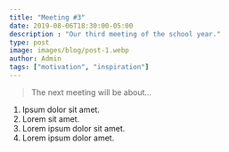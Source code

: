```yaml
---
title: "Meeting #3"
date: 2019-08-06T18:30:00-05:00
description : "Our third meeting of the school year."
type: post
image: images/blog/post-1.webp
author: Admin
tags: ["motivation", "inspiration"]
---
```


> The next meeting will be about...

1. Ipsum dolor sit amet.
2. Lorem sit amet.
3. Lorem ipsum dolor sit amet.
4. Lorem ipsum dolor amet.
